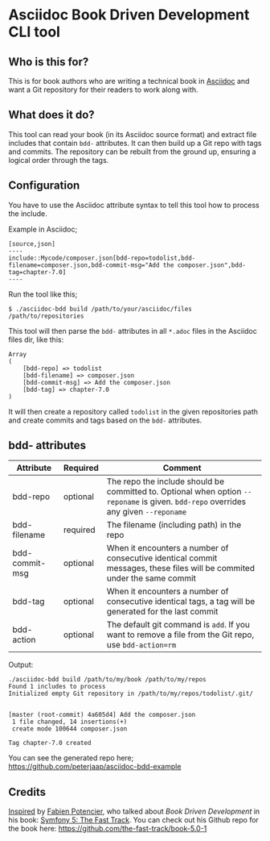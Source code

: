 # Asciidoc Book Driven Development CLI tool

## Who is this for?
This is for book authors who are writing a technical book in [Asciidoc](http://asciidoc.org/) and want a Git repository for their readers to work along with.

## What does it do?
This tool can read your book (in its Asciidoc source format) and extract file includes that contain `bdd-` attributes. It can then build up a Git repo with tags and commits. The repository can be rebuilt from the ground up, ensuring a logical order through the tags.

## Configuration
You have to use the Asciidoc attribute syntax to tell this tool how to process the include.

Example in Asciidoc;

```
[source,json]
----
include::Mycode/composer.json[bdd-repo=todolist,bdd-filename=composer.json,bdd-commit-msg="Add the composer.json",bdd-tag=chapter-7.0]
----
```

Run the tool like this;

```
$ ./asciidoc-bdd build /path/to/your/asciidoc/files /path/to/repositories
```

This tool will then parse the `bdd-` attributes in all `*.adoc` files in the Asciidoc files dir, like this:

```
Array                                             
(                                                                                                                    
    [bdd-repo] => todolist
    [bdd-filename] => composer.json
    [bdd-commit-msg] => Add the composer.json
    [bdd-tag] => chapter-7.0                                                            
)  
```

It will then create a repository called `todolist` in the given repositories path and create commits and tags based on the `bdd-` attributes. 

## bdd- attributes
| Attribute  | Required  | Comment |
|---|---|---|
| bdd-repo  | optional  | The repo the include should be committed to. Optional when option `--reponame` is given. `bdd-repo` overrides any given `--reponame` |
| bdd-filename  | required  | The filename (including path) in the repo |
| bdd-commit-msg  | optional  | When it encounters a number of consecutive identical commit messages, these files will be commited under the same commit  |
| bdd-tag  | optional  |  When it encounters a number of consecutive identical tags, a tag will be generated for the last commit |
| bdd-action | optional | The default git command is `add`. If you want to remove a file from the Git repo, use `bdd-action=rm` | 

Output:

```
./asciidoc-bdd build /path/to/my/book /path/to/my/repos                                                             
Found 1 includes to process                                                             
Initialized empty Git repository in /path/to/my/repos/todolist/.git/
                                                                                        
                                                                                        
[master (root-commit) 4a605d4] Add the composer.json                                                                                                                             
 1 file changed, 14 insertions(+)
 create mode 100644 composer.json    
                                            
Tag chapter-7.0 created                                           
```

You can see the generated repo here; https://github.com/peterjaap/asciidoc-bdd-example

## Credits
[Inspired](https://twitter.com/PeterJaap/status/1251486796258652160) by [Fabien Potencier](https://twitter.com/fabot), who talked about _Book Driven Development_ in his book: [Symfony 5: The Fast Track](https://symfony.com/book). You can check out his Github repo for the book here: https://github.com/the-fast-track/book-5.0-1
